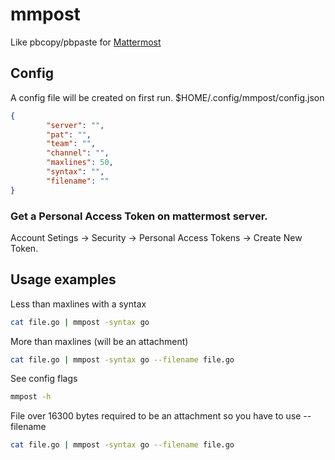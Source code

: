 # mmpost
Like pbcopy/pbpaste for [Mattermost](https://mattermost.com/)


## Config 
A config file will be created on first run.
$HOME/.config/mmpost/config.json
```json
{
        "server": "",
        "pat": "",
        "team": "",
        "channel": "",
        "maxlines": 50,
        "syntax": "",
        "filename": ""
}
```

### Get a Personal Access Token on mattermost server.

Account Setings -> Security -> Personal Access Tokens -> Create New Token.


## Usage examples

Less than maxlines with a syntax
```bash
cat file.go | mmpost -syntax go
```
More than maxlines (will be an attachment)
```bash
cat file.go | mmpost -syntax go --filename file.go
```
See config flags
```bash
mmpost -h
```
File over 16300 bytes required to be an attachment so you have to use --filename
```bash
cat file.go | mmpost -syntax go --filename file.go
```
